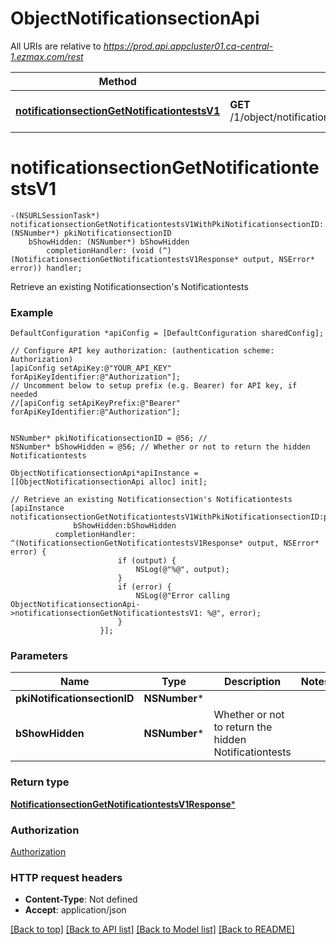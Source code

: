 # ObjectNotificationsectionApi

All URIs are relative to *https://prod.api.appcluster01.ca-central-1.ezmax.com/rest*

Method | HTTP request | Description
------------- | ------------- | -------------
[**notificationsectionGetNotificationtestsV1**](ObjectNotificationsectionApi.md#notificationsectiongetnotificationtestsv1) | **GET** /1/object/notificationsection/{pkiNotificationsectionID}/getNotificationtests | Retrieve an existing Notificationsection&#39;s Notificationtests


# **notificationsectionGetNotificationtestsV1**
```objc
-(NSURLSessionTask*) notificationsectionGetNotificationtestsV1WithPkiNotificationsectionID: (NSNumber*) pkiNotificationsectionID
    bShowHidden: (NSNumber*) bShowHidden
        completionHandler: (void (^)(NotificationsectionGetNotificationtestsV1Response* output, NSError* error)) handler;
```

Retrieve an existing Notificationsection's Notificationtests



### Example
```objc
DefaultConfiguration *apiConfig = [DefaultConfiguration sharedConfig];

// Configure API key authorization: (authentication scheme: Authorization)
[apiConfig setApiKey:@"YOUR_API_KEY" forApiKeyIdentifier:@"Authorization"];
// Uncomment below to setup prefix (e.g. Bearer) for API key, if needed
//[apiConfig setApiKeyPrefix:@"Bearer" forApiKeyIdentifier:@"Authorization"];


NSNumber* pkiNotificationsectionID = @56; // 
NSNumber* bShowHidden = @56; // Whether or not to return the hidden Notificationtests

ObjectNotificationsectionApi*apiInstance = [[ObjectNotificationsectionApi alloc] init];

// Retrieve an existing Notificationsection's Notificationtests
[apiInstance notificationsectionGetNotificationtestsV1WithPkiNotificationsectionID:pkiNotificationsectionID
              bShowHidden:bShowHidden
          completionHandler: ^(NotificationsectionGetNotificationtestsV1Response* output, NSError* error) {
                        if (output) {
                            NSLog(@"%@", output);
                        }
                        if (error) {
                            NSLog(@"Error calling ObjectNotificationsectionApi->notificationsectionGetNotificationtestsV1: %@", error);
                        }
                    }];
```

### Parameters

Name | Type | Description  | Notes
------------- | ------------- | ------------- | -------------
 **pkiNotificationsectionID** | **NSNumber***|  | 
 **bShowHidden** | **NSNumber***| Whether or not to return the hidden Notificationtests | 

### Return type

[**NotificationsectionGetNotificationtestsV1Response***](NotificationsectionGetNotificationtestsV1Response.md)

### Authorization

[Authorization](../README.md#Authorization)

### HTTP request headers

 - **Content-Type**: Not defined
 - **Accept**: application/json

[[Back to top]](#) [[Back to API list]](../README.md#documentation-for-api-endpoints) [[Back to Model list]](../README.md#documentation-for-models) [[Back to README]](../README.md)


